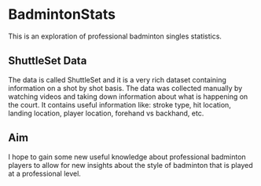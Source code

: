 # BadmintonStats
This is an exploration of professional badminton singles statistics.

## ShuttleSet Data
The data is called ShuttleSet and it is a very rich dataset containing information on a shot by shot basis. The data was collected manually by watching videos and taking down information about what is happening on the court. It contains useful information like: stroke type, hit location, landing location, player location, forehand vs backhand, etc.

## Aim
I hope to gain some new useful knowledge about professional badminton players to allow for new insights about the style of badminton that is played at a professional level.
